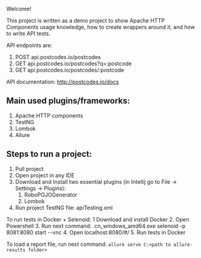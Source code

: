 Welcome!

This project is written as a demo project to show Apache HTTP Components usage knowledge, how to create wrappers around it, and how to write API tests.

API endpoints are:
1. POST api.postcodes.io/postcodes
2. GET api.postcodes.io/postcodes?q=:postcode
3. GET api.postcodes.io/postcodes/:postcode

API documentation: http://postcodes.io/docs


## Main used plugins/frameworks:
1. Apache HTTP components
2. TestNG
3. Lombok
4. Allure


## Steps to run a project:
1. Pull project
2. Open project in any IDE
3. Download and Install two essential plugins (in Intellij go to File -> Settings -> Plugins):
    1) RoboPOJOGenerator
    2) Lombok
3. Run project TestNG file: apiTesting.xml


To run tests in Docker + Selenoid:
1 Download and install Docker
2. Open Powershell
3. Run next command: <cn location>.cn_windows_amd64.exe selenoid -p 8081:8080 start --vnc
4. Open localhost:8080/#/
5. Run tests in Docker

To load a report file, run next command:
`allure serve C:<path to allure-results folder>`
